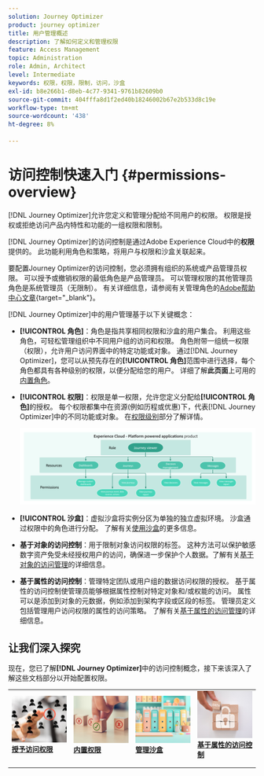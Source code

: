 ```yaml
---
solution: Journey Optimizer
product: journey optimizer
title: 用户管理概述
description: 了解如何定义和管理权限
feature: Access Management
topic: Administration
role: Admin, Architect
level: Intermediate
keywords: 权限，权限，限制，访问，沙盒
exl-id: b8e266b1-d8eb-4c77-9341-9761b82609b0
source-git-commit: 404fffa8d1f2ed40b18246002b67e2b533d8c19e
workflow-type: tm+mt
source-wordcount: '438'
ht-degree: 8%

---
```


# 访问控制快速入门 {#permissions-overview}

[!DNL Journey Optimizer]允许您定义和管理分配给不同用户的权限。 权限是授权或拒绝访问产品内特性和功能的一组权限和限制。

[!DNL Journey Optimizer]的访问控制是通过Adobe Experience Cloud中的&#x200B;**权限**&#x200B;提供的。 此功能利用角色和策略，将用户与权限和沙盒关联起来。

要配置Journey Optimizer的访问控制，您必须拥有组织的系统或产品管理员权限。 可以授予或撤销权限的最低角色是产品管理员。 可以管理权限的其他管理员角色是系统管理员（无限制）。 有关详细信息，请参阅有关管理角色的[Adobe帮助中心文章](https://helpx.adobe.com/enterprise/using/admin-roles.html){target="_blank"}。

<!-- A high-level workflow for gaining and assigning access permissions can be summarized as follows:

* After licensing [!DNL Journey Optimizer], an email is sent to the administrator specified during licensing.
* The administrator logs in to Adobe Admin Console and selects [!DNL Journey Optimizer] from the list of products on the overview page.
* To grant access to [!DNL Journey Optimizer], it is recommended that the administrator add users to the default product profile
* In Experience Platform Permissions, the administrator can create new roles or edit the permissions and users for any existing roles.
* When creating or editing a role, the administrator adds users to the role using the users tab, and grants permissions to these users (such as "Read Datasets" or "Manage Schemas") by editing the role's permissions. Similarly, the administrator can assign access to sandboxes using the same editing option.
* When users log in to the Journey Optimizer user interface, their access to capabilities is driven by the permissions that have been granted to them from the previous step. For example, if a user does not have the View Datasets permission, the Datasets tab in the side menu will not be visible to that user.-->


[!DNL Journey Optimizer]中的用户管理基于以下关键概念：

* **[!UICONTROL 角色]**：角色是指共享相同权限和沙盒的用户集合。 利用这些角色，可轻松管理组织中不同用户组的访问和权限。 角色附带一组统一权限（权限），允许用户访问界面中的特定功能或对象。
通过[!DNL Journey Optimizer]，您可以从预先存在的&#x200B;**[!UICONTROL 角色]**&#x200B;范围中进行选择，每个角色都具有各种级别的权限，以便分配给您的用户。 详细了解&#x200B;**此页面**&#x200B;上可用的[内置角色](ootb-product-profiles.md)。

* **[!UICONTROL 权限]**：权限是单一权限，允许您定义分配给&#x200B;**[!UICONTROL 角色]**&#x200B;的授权。 每个权限都集中在资源(例如历程或优惠)下，代表[!DNL Journey Optimizer]中的不同功能或对象。 在[权限级别](high-low-permissions.md)部分了解详情。

  ![](assets/do-not-localize/permissions_2.png)

* **[!UICONTROL 沙盒]**：虚拟沙盒将实例分区为单独的独立虚拟环境。 沙盒通过权限中的角色进行分配。 了解有关[使用沙盒](sandboxes.md)的更多信息。

* **基于对象的访问控制**：用于限制对象访问权限的标签。 这种方法可以保护敏感数字资产免受未经授权用户的访问，确保进一步保护个人数据。了解有关[基于对象的访问管理](object-based-access.md)的详细信息。

* **基于属性的访问控制**：管理特定团队或用户组的数据访问权限的授权。 基于属性的访问控制使管理员能够根据属性控制对特定对象和/或权能的访问。 属性可以是添加到对象的元数据，例如添加到架构字段或区段的标签。 管理员定义包括管理用户访问权限的属性的访问策略。 了解有关[基于属性的访问管理](attribute-based-access.md)的详细信息。


## 让我们深入探究

现在，您已了解&#x200B;**[!DNL Journey Optimizer]**&#x200B;中的访问控制概念，接下来该深入了解这些文档部分以开始配置权限。


<table style="table-layout:fixed"><tr style="border: 0;">
<td>
<a href="permissions.md">
<img alt="权限" src="assets/do-not-localize/role.jpg">
</a>
<div>
<a href="permissions.md"><strong>授予访问权限</strong></a>
</div>
<p>
</td>
<td>
<a href="ootb-permissions.md">
<img alt="内置权限" src="assets/do-not-localize/select.jpg">
</a>
<div>
<a href="ootb-permissions.md"><strong>内置权限</strong></a>
</div>
<p>
</td>
<td>
<a href="sandboxes.md">
<img alt="管理沙盒" src="assets/do-not-localize/sandboxes.jpg">
</a>
<div>
<a href="sandboxes.md"><strong>管理沙盒</strong></a>
</div>
<p></td>
<td>
<a href="attribute-based-access.md">
<img alt="基于属性的访问控制" src="assets/do-not-localize/data-access.jpeg">
</a>
<div>
<a href="attribute-based-access.md"><strong>基于属性的访问控制</strong></a>
</div>
<p>
</td>
</tr></table>